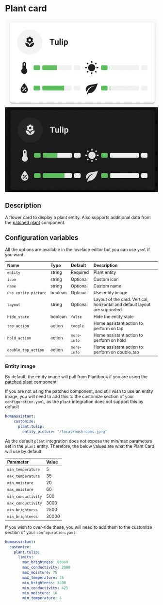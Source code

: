 # Plant card

![Plant light](../images/plant-light.png)
![Plant dark](../images/plant-dark.png)

## Description

A flower card to display a plant entity. Also supports additional data from the [patched plant](https://github.com/Olen/homeassistant-plant) component.

## Configuration variables

All the options are available in the lovelace editor but you can use `yaml` if you want.

| Name                      | Type    | Default     | Description                                                               |
| :------------------------ | :------ | :---------- | :------------------------------------------------------------------------ |
| `entity`                  | string  | Required    | Plant entity                                                               |
| `icon`                    | string  | Optional    | Custom icon                                                               |
| `name`                    | string  | Optional    | Custom name                                                               |
| `use_entity_picture`      | boolean | Optional    | Use entity image                                                          |
| `layout`                  | string  | Optional    | Layout of the card. Vertical, horizontal and default layout are supported |
| `hide_state`              | boolean | `false`     | Hide the entity state                                                     |
| `tap_action`              | action  | `toggle`    | Home assistant action to perform on tap                                   |
| `hold_action`             | action  | `more-info` | Home assistant action to perform on hold                                  |
| `double_tap_action`       | action  | `more-info` | Home assistant action to perform on double_tap                            |

### Entity Image

By default, the entity image will pull from Plantbook if you are using the [patched plant](https://github.com/Olen/homeassistant-plant) component.

If you are not using the patched component, and still wish to use an entity image, you will need to add this to the 
customize section of your `configuration.yaml`, as the `plant` integration does not support this by default

```yaml
homeassistant:
    customize:
      plant.tulip:
        entity_picture: "/local/mushrooms.jpeg"
```

As the default `plant` integration does not expose the min/max parameters set in the `plant` entity. Therefore, the below 
values are what the Plant Card will use by default:

| Parameter                      | Value    |
| :------------------------      | :------  |
| `min_temperature`              | 5        |
| `max_temperature`              | 35       |
| `min_moisture`                 | 20       |
| `max_moisture`                 | 60       |
| `min_conductivity`             | 500      |
| `max_conductivity`             | 3000     |
| `min_brightness`               | 2500     |
| `min_brightness`               | 30000    |

If you wish to over-ride these, you will need to add them to the customize section of your `configuration.yaml`:

```yaml
homeassistant:
  customize:
    plant.tulip:
      limits:
        max_brightness: 60000
        max_conductivity: 2000
        max_moisture: 75
        max_temperature: 35
        min_brightness: 3000
        min_conductivity: 425
        min_moisture: 16
        min_temperature: 8
```
